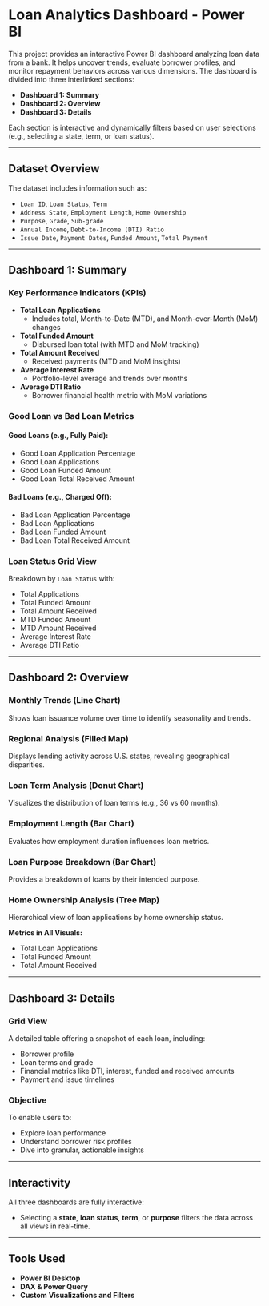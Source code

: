 # Loan Analytics Dashboard - Power BI

This project provides an interactive Power BI dashboard analyzing loan data from a bank. It helps uncover trends, evaluate borrower profiles, and monitor repayment behaviors across various dimensions. The dashboard is divided into three interlinked sections:

- **Dashboard 1: Summary**
- **Dashboard 2: Overview**
- **Dashboard 3: Details**

Each section is interactive and dynamically filters based on user selections (e.g., selecting a state, term, or loan status).

---

## Dataset Overview

The dataset includes information such as:

- `Loan ID`, `Loan Status`, `Term`
- `Address State`, `Employment Length`, `Home Ownership`
- `Purpose`, `Grade`, `Sub-grade`
- `Annual Income`, `Debt-to-Income (DTI) Ratio`
- `Issue Date`, `Payment Dates`, `Funded Amount`, `Total Payment`

---

## Dashboard 1: Summary

###  Key Performance Indicators (KPIs)

- **Total Loan Applications**
  - Includes total, Month-to-Date (MTD), and Month-over-Month (MoM) changes
- **Total Funded Amount**
  - Disbursed loan total (with MTD and MoM tracking)
- **Total Amount Received**
  - Received payments (MTD and MoM insights)
- **Average Interest Rate**
  - Portfolio-level average and trends over months
- **Average DTI Ratio**
  - Borrower financial health metric with MoM variations

### Good Loan vs Bad Loan Metrics

#### Good Loans (e.g., Fully Paid):
- Good Loan Application Percentage
- Good Loan Applications
- Good Loan Funded Amount
- Good Loan Total Received Amount

#### Bad Loans (e.g., Charged Off):
- Bad Loan Application Percentage
- Bad Loan Applications
- Bad Loan Funded Amount
- Bad Loan Total Received Amount

### Loan Status Grid View

Breakdown by `Loan Status` with:
- Total Applications
- Total Funded Amount
- Total Amount Received
- MTD Funded Amount
- MTD Amount Received
- Average Interest Rate
- Average DTI Ratio

---

## Dashboard 2: Overview

### Monthly Trends (Line Chart)
Shows loan issuance volume over time to identify seasonality and trends.

### Regional Analysis (Filled Map)
Displays lending activity across U.S. states, revealing geographical disparities.

### Loan Term Analysis (Donut Chart)
Visualizes the distribution of loan terms (e.g., 36 vs 60 months).

### Employment Length (Bar Chart)
Evaluates how employment duration influences loan metrics.

### Loan Purpose Breakdown (Bar Chart)
Provides a breakdown of loans by their intended purpose.

### Home Ownership Analysis (Tree Map)
Hierarchical view of loan applications by home ownership status.

**Metrics in All Visuals:**
- Total Loan Applications
- Total Funded Amount
- Total Amount Received

---

##  Dashboard 3: Details

### Grid View

A detailed table offering a snapshot of each loan, including:
- Borrower profile
- Loan terms and grade
- Financial metrics like DTI, interest, funded and received amounts
- Payment and issue timelines

###  Objective

To enable users to:
- Explore loan performance
- Understand borrower risk profiles
- Dive into granular, actionable insights

---

##  Interactivity

All three dashboards are fully interactive:
- Selecting a **state**, **loan status**, **term**, or **purpose** filters the data across all views in real-time.

---

##  Tools Used

- **Power BI Desktop**
- **DAX & Power Query**
- **Custom Visualizations and Filters**


